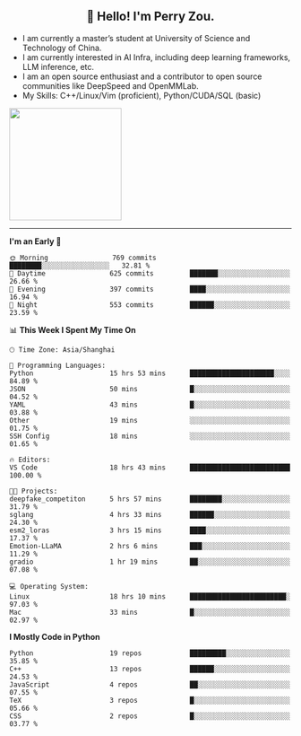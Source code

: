<h2 align="center">👋 Hello! I'm Perry Zou.</h2>

- I am currently a master’s student at University of Science and Technology of China.
- I am currently interested in AI Infra, including deep learning frameworks, LLM inference, etc.
- I am an open source enthusiast and a contributor to open source communities like DeepSpeed and OpenMMLab.
- My Skills: C++/Linux/Vim (proficient), Python/CUDA/SQL (basic)

<img height=200 align="center" src="https://github-readme-stats.vercel.app/api?username=zonepg" />

-------

<!--START_SECTION:waka-->
**I'm an Early 🐤** 

```text
🌞 Morning                769 commits         ████████░░░░░░░░░░░░░░░░░   32.81 % 
🌆 Daytime                625 commits         ███████░░░░░░░░░░░░░░░░░░   26.66 % 
🌃 Evening                397 commits         ████░░░░░░░░░░░░░░░░░░░░░   16.94 % 
🌙 Night                  553 commits         ██████░░░░░░░░░░░░░░░░░░░   23.59 % 
```


📊 **This Week I Spent My Time On** 

```text
🕑︎ Time Zone: Asia/Shanghai

💬 Programming Languages: 
Python                   15 hrs 53 mins      █████████████████████░░░░   84.89 % 
JSON                     50 mins             █░░░░░░░░░░░░░░░░░░░░░░░░   04.52 % 
YAML                     43 mins             █░░░░░░░░░░░░░░░░░░░░░░░░   03.88 % 
Other                    19 mins             ░░░░░░░░░░░░░░░░░░░░░░░░░   01.75 % 
SSH Config               18 mins             ░░░░░░░░░░░░░░░░░░░░░░░░░   01.65 % 

🔥 Editors: 
VS Code                  18 hrs 43 mins      █████████████████████████   100.00 % 

🐱‍💻 Projects: 
deepfake_competiton      5 hrs 57 mins       ████████░░░░░░░░░░░░░░░░░   31.79 % 
sglang                   4 hrs 33 mins       ██████░░░░░░░░░░░░░░░░░░░   24.30 % 
esm2_loras               3 hrs 15 mins       ████░░░░░░░░░░░░░░░░░░░░░   17.37 % 
Emotion-LLaMA            2 hrs 6 mins        ███░░░░░░░░░░░░░░░░░░░░░░   11.29 % 
gradio                   1 hr 19 mins        ██░░░░░░░░░░░░░░░░░░░░░░░   07.08 % 

💻 Operating System: 
Linux                    18 hrs 10 mins      ████████████████████████░   97.03 % 
Mac                      33 mins             █░░░░░░░░░░░░░░░░░░░░░░░░   02.97 % 
```

**I Mostly Code in Python** 

```text
Python                   19 repos            █████████░░░░░░░░░░░░░░░░   35.85 % 
C++                      13 repos            ██████░░░░░░░░░░░░░░░░░░░   24.53 % 
JavaScript               4 repos             ██░░░░░░░░░░░░░░░░░░░░░░░   07.55 % 
TeX                      3 repos             █░░░░░░░░░░░░░░░░░░░░░░░░   05.66 % 
CSS                      2 repos             █░░░░░░░░░░░░░░░░░░░░░░░░   03.77 % 
```




<!--END_SECTION:waka-->
